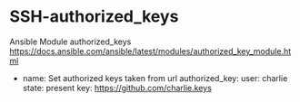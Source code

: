 # SSH-authorized_keys
Ansible Module authorized_keys
https://docs.ansible.com/ansible/latest/modules/authorized_key_module.html

- name: Set authorized keys taken from url
  authorized_key:
    user: charlie
    state: present
    key: https://github.com/charlie.keys
